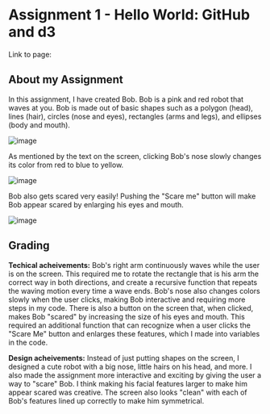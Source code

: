 Assignment 1 - Hello World: GitHub and d3  
===

Link to page: 

About my Assignment
---
In this assignment, I have created Bob. Bob is a pink and red robot that waves at you. Bob is made out of basic shapes such as a polygon (head), lines (hair), circles (nose and eyes), rectangles (arms and legs), and ellipses (body and mouth).

![image](https://github.com/alyshacreelman/a1-ghd3/assets/156394139/c81acb59-933a-4088-9f4b-5479a838886d)

As mentioned by the text on the screen, clicking Bob's nose slowly changes its color from red to blue to yellow.

![image](https://github.com/alyshacreelman/a1-ghd3/assets/156394139/284dd1f2-f193-4dca-bc9d-266dd1e06f68)

Bob also gets scared very easily! Pushing the "Scare me" button will make Bob appear scared by enlarging his eyes and mouth.

![image](https://github.com/alyshacreelman/a1-ghd3/assets/156394139/30b7b405-08e3-4915-8745-5c4d08557bca)

Grading
---
**Techical acheivements:** Bob's right arm continuously waves while the user is on the screen. This required me to rotate the rectangle that is his arm the correct way in both directions, and create a recursive function that repeats the waving motion every time a wave ends. Bob's nose also changes colors slowly when the user clicks, making Bob interactive and requiring more steps in my code. There is also a button on the screen that, when clicked, makes Bob "scared" by increasing the size of his eyes and mouth. This required an additional function that can recognize when a user clicks the "Scare Me" button and enlarges these features, which I made into variables in the code.

**Design acheivements:** Instead of just putting shapes on the screen, I designed a cute robot with a big nose, little hairs on his head, and more. I also made the assignment more interactive and exciting by giving the user a way to "scare" Bob. I think making his facial features larger to make him appear scared was creative. The screen also looks "clean" with each of Bob's features lined up correctly to make him symmetrical.
